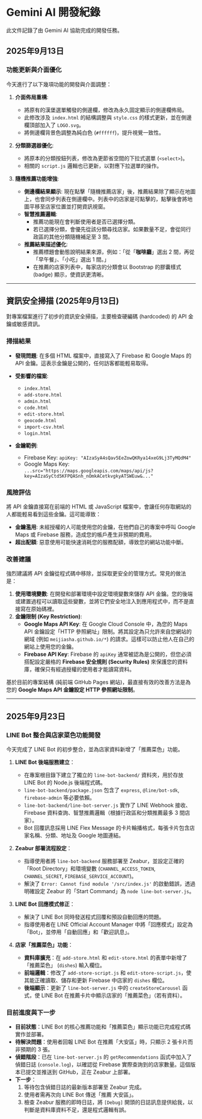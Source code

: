 # Gemini AI 開發紀錄

此文件記錄了由 Gemini AI 協助完成的開發任務。

## 2025年9月13日

### 功能更新與介面優化

今天進行了以下幾項功能的開發與介面調整：

1.  **介面佈局重構**:
    *   將原有的漢堡選單觸發的側邊欄，修改為永久固定顯示的側邊欄佈局。
    *   此修改涉及 `index.html` 的結構調整與 `style.css` 的樣式更新，並在側邊欄頂部加入了 `LOGO.svg`。
    *   將側邊欄背景色調整為純白色 (`#ffffff`)，提升視覺一致性。

2.  **分類篩選器優化**:
    *   將原本的分類按鈕列表，修改為更節省空間的下拉式選單 (`<select>`)。
    *   相關的 `script.js` 邏輯也已更新，以對應下拉選單的操作。

3.  **隨機推薦功能增強**:
    *   **側邊欄結果顯示**: 現在點擊「隨機推薦店家」後，推薦結果除了顯示在地圖上，也會同步列表在側邊欄中。列表中的店家是可點擊的，點擊後會將地圖平移至店家位置並打開資訊視窗。
    *   **智慧推薦邏輯**:
        *   推薦功能現在會判斷使用者是否已選擇分類。
        *   若已選擇分類，會優先從該分類尋找店家。如果數量不足，會從同行政區的其他分類隨機補足至 3 間。
    *   **推薦結果描述優化**:
        *   推薦標題會動態說明結果來源，例如：「從「**咖啡廳**」選出 2 間，再從「早午餐」、「小吃」選出 1 間。」
        *   在推薦的店家列表中，每家店的分類會以 Bootstrap 的膠囊樣式 (badge) 顯示，使資訊更清晰。

---

## 資訊安全掃描 (2025年9月13日)

對專案檔案進行了初步的資訊安全掃描，主要檢查硬編碼 (hardcoded) 的 API 金鑰或敏感資訊。

### 掃描結果

-   **發現問題**: 在多個 HTML 檔案中，直接寫入了 Firebase 和 Google Maps 的 API 金鑰。這表示金鑰是公開的，任何訪客都能輕易取得。

-   **受影響的檔案**:
    -   `index.html`
    -   `add-store.html`
    -   `admin.html`
    -   `code.html`
    -   `edit-store.html`
    -   `geocode.html`
    -   `import-csv.html`
    -   `login.html`

-   **金鑰範例**:
    -   Firebase Key: `apiKey: "AIzaSyA4sQav5EeZowQKRya14xeG9Lj3TyMQdM4"`
    -   Google Maps Key: `...src="https://maps.googleapis.com/maps/api/js?key=AIzaSyCtd5KFPQASnh_nOmkACetkvgkyATSWEuw&..."`

### 風險評估

將 API 金鑰直接寫在前端的 HTML 或 JavaScript 檔案中，會讓任何存取網站的人都能輕易看到這些金鑰。這可能導致：

-   **金鑰濫用**: 未經授權的人可能使用您的金鑰，在他們自己的專案中呼叫 Google Maps 或 Firebase 服務，造成您的帳戶產生非預期的費用。
-   **超出配額**: 惡意使用可能快速消耗您的服務配額，導致您的網站功能中斷。

### 改善建議

強烈建議將 API 金鑰從程式碼中移除，並採取更安全的管理方式。常見的做法是：

1.  **使用環境變數**: 在開發和部署環境中設定環境變數來儲存 API 金鑰。您的後端或建置過程可以讀取這些變數，並將它們安全地注入到應用程式中，而不是直接寫在原始碼裡。
2.  **金鑰限制 (Key Restriction)**:
    -   **Google Maps API Key**: 在 Google Cloud Console 中，為您的 Maps API 金鑰設定「HTTP 參照網址」限制。將其設定為只允許來自您網站的網域 (例如 `meijiasha.github.io/*`) 的請求。這樣可以防止他人在自己的網站上使用您的金鑰。
    -   **Firebase API Key**: Firebase 的 `apiKey` 通常被認為是公開的，但您必須搭配設定嚴格的 **Firebase 安全規則 (Security Rules)** 來保護您的資料庫，確保只有經過授權的使用者才能讀寫資料。

基於目前的專案結構 (純前端 GitHub Pages 網站)，最直接有效的改善方法是為您的 **Google Maps API 金鑰設定 HTTP 參照網址限制**。

---

## 2025年9月23日

### LINE Bot 整合與店家菜色功能開發

今天完成了 LINE Bot 的初步整合，並為店家資料新增了「推薦菜色」功能。

1.  **LINE Bot 後端服務建立**：
    *   在專案根目錄下建立了獨立的 `line-bot-backend/` 資料夾，用於存放 LINE Bot 的 Node.js 後端程式碼。
    *   `line-bot-backend/package.json` 包含了 `express`, `@line/bot-sdk`, `firebase-admin` 等必要依賴。
    *   `line-bot-backend/line-bot-server.js` 實作了 LINE Webhook 接收、Firebase 資料查詢、智慧推薦邏輯（根據行政區和分類推薦最多 3 間店家）。
    *   Bot 回覆訊息採用 LINE Flex Message 的卡片輪播格式，每張卡片包含店家名稱、分類、地址及 Google 地圖連結。

2.  **Zeabur 部署流程設定**：
    *   指導使用者將 `line-bot-backend` 服務部署至 Zeabur，並設定正確的「Root Directory」和環境變數 (`CHANNEL_ACCESS_TOKEN`, `CHANNEL_SECRET`, `FIREBASE_SERVICE_ACCOUNT`)。
    *   解決了 `Error: Cannot find module '/src/index.js'` 的啟動錯誤，透過明確設定 Zeabur 的「Start Command」為 `node line-bot-server.js`。

3.  **LINE Bot 回應模式修正**：
    *   解決了 LINE Bot 同時發送程式回覆和預設自動回應的問題。
    *   指導使用者在 LINE Official Account Manager 中將「回應模式」設定為「Bot」，並停用「自動回應」和「歡迎訊息」。

4.  **店家「推薦菜色」功能**：
    *   **資料庫擴充**：在 `add-store.html` 和 `edit-store.html` 的表單中新增了「推薦菜色」 (`dishes`) 輸入欄位。
    *   **前端邏輯**：修改了 `add-store-script.js` 和 `edit-store-script.js`，使其能正確讀取、儲存和更新 Firebase 中店家的 `dishes` 欄位。
    *   **後端顯示**：更新了 `line-bot-server.js` 中的 `createStoreCarousel` 函式，使 LINE Bot 在推薦卡片中顯示店家的「推薦菜色」（若有資料）。

### 目前進度與下一步

*   **目前狀態**：LINE Bot 的核心推薦功能和「推薦菜色」顯示功能已完成程式碼實作並部署。
*   **待解決問題**：使用者回報 LINE Bot 在推薦「大安區」時，只顯示 2 張卡片而非預期的 3 張。
*   **偵錯階段**：已在 `line-bot-server.js` 的 `getRecommendations` 函式中加入了偵錯日誌 (`console.log`)，以確認從 Firebase 實際查詢到的店家數量。這個版本已提交並推送到 GitHub，正在 Zeabur 上部署。
*   **下一步**：
    1.  等待包含偵錯日誌的最新版本部署至 Zeabur 完成。
    2.  使用者需再次向 LINE Bot 傳送「推薦 大安區」。
    3.  檢查 Zeabur 服務的即時日誌，將 `[Debug]` 開頭的日誌訊息提供給我，以判斷是資料庫資料不足，還是程式邏輯有誤。
